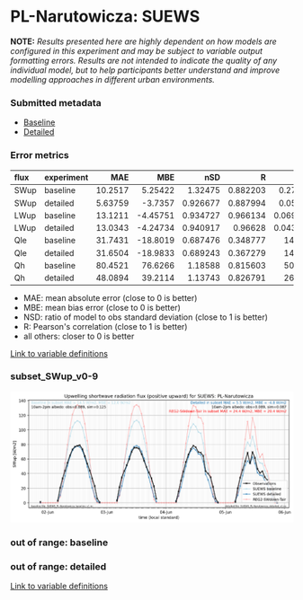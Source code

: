 # PL-Narutowicza: SUEWS

**NOTE:** *Results presented here are highly dependent on how models are configured in this experiment and may be subject to variable output formatting errors. Results are not intended to indicate the quality of any individual model, but to help participants better understand and improve modelling approaches in different urban environments.*

### Submitted metadata

- [Baseline](SUEWS_PL-Narutowicza_baseline_attrs.md)
- [Detailed](SUEWS_PL-Narutowicza_detailed_attrs.md)

### Error metrics

| flux   | experiment   |      MAE |       MBE |      nSD |        R |        5th |      95th |    RMSE |    cRMSE |     AMBE |     1-nSD |       1-R |   nSkewness |   nKurtosis |   Overlap |
|:-------|:-------------|---------:|----------:|---------:|---------:|-----------:|----------:|--------:|---------:|---------:|----------:|----------:|------------:|------------:|----------:|
| SWup   | baseline     | 10.2517  |   5.25422 | 1.32475  | 0.882203 |  0.279755  |  24.6669  | 14.9133 | 0.646192 |  5.25422 | 0.324747  | 0.117797  |   0.140319  |    1.28571  | 0.151213  |
| SWup   | detailed     |  5.63759 |  -3.7357  | 0.926677 | 0.887994 |  0.055795  |   1.99168 | 10.6445 | 0.461479 |  3.7357  | 0.0733234 | 0.112006  |   0.106354  |    1.40457  | 0.102242  |
| LWup   | baseline     | 13.1211  |  -4.45751 | 0.934727 | 0.966134 |  0.0690563 |  12.5239  | 15.7628 | 0.259945 |  4.45751 | 0.0652711 | 0.033866  |   0.1802    |    0.45666  | 0.0550217 |
| LWup   | detailed     | 13.0343  |  -4.24734 | 0.940917 | 0.96628  |  0.0433823 |  10.9755  | 15.637  | 0.258738 |  4.24734 | 0.059081  | 0.0337196 |   0.142669  |    0.387203 | 0.0521711 |
| Qle    | baseline     | 31.7431  | -18.8019  | 0.687476 | 0.348777 | 14.6366    |  46.6149  | 46.8577 | 0.996529 | 18.8019  | 0.312526  | 0.651223  |   2.5454    |    8.64429  | 0.48564   |
| Qle    | detailed     | 31.6504  | -18.9833  | 0.689243 | 0.367279 | 14.6352    |  45.0412  | 46.448  | 0.98426  | 18.9833  | 0.310759  | 0.632721  |   2.3881    |    7.40412  | 0.495493  |
| Qh     | baseline     | 80.4521  |  76.6266  | 1.18588  | 0.815603 | 50.2304    | 100.895   | 91.5722 | 0.686946 | 76.6266  | 0.185875  | 0.184397  |   0.302544  |    0.649512 | 0.516548  |
| Qh     | detailed     | 48.0894  |  39.2114  | 1.13743  | 0.826791 | 26.6099    |  66.3253  | 61.1323 | 0.642582 | 39.2114  | 0.137425  | 0.173209  |   0.0671589 |    0.223896 | 0.331506  |

 - MAE: mean absolute error (close to 0 is better)
 - MBE: mean bias error (close to 0 is better)
 - NSD: ratio of model to obs standard deviation (close to 1 is better)
 - R: Pearson's correlation (close to 1 is better)
 - all others: closer to 0 is better

[Link to variable definitions](../modelattrs/variable_definitions.md)

### <a name="subset_swup_v0-9"></a>subset_SWup_v0-9
[![SUEWS_PL-Narutowicza_subset_SWup_v0-9.png](SUEWS_PL-Narutowicza_subset_SWup_v0-9.png)](SUEWS_PL-Narutowicza_subset_SWup_v0-9.png)

### out of range: baseline


### out of range: detailed



[Link to variable definitions](../modelattrs/variable_definitions.md)

